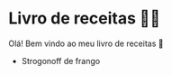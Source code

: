 # Livro de receitas :woman_cook:

Olá! Bem vindo ao meu livro de receitas :wave:

- Strogonoff de frango

  
